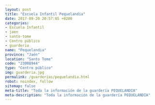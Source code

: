 ```yaml
---
layout: post
title: "Escuela Infantil Pequelandia"
date: 2017-09-20 20:57:05 +0200
categories:
- Escuela Infantil
- jaen
- santo-tome
- Centro público
- guarderia
name: "Pequelandia"
province: "Jaén"
location: "Santo Tome"
code: "23008944"
type: "Centro público"
img: guarderia.jpg
permalink: /guarderias/pequelandia.html
robot: noindex, follow
sitemap: false
meta-title: "Toda la información de la guardería PEQUELANDIA"
meta-description: "Toda la información de la guardería PEQUELANDIA"
---
```

